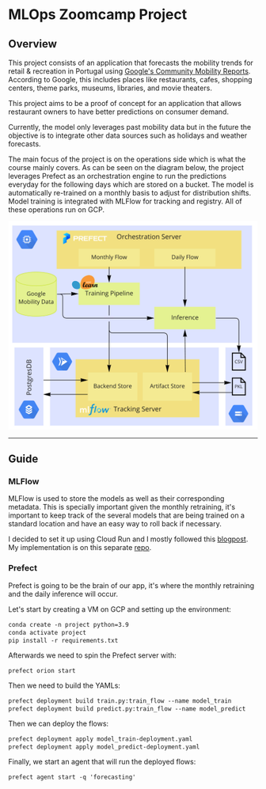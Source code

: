 # MLOps Zoomcamp Project

## Overview

This project consists of an application that forecasts the mobility trends for retail & recreation in Portugal using  [Google's Community Mobility Reports](https://www.google.com/covid19/mobility). According to Google, this includes places like restaurants, cafes, shopping centers, theme parks, museums, libraries, and movie theaters.

This project aims to be a proof of concept for an application that allows restaurant owners to have better predictions on consumer demand.

Currently, the model only leverages past mobility data but in the future the objective is to integrate other data sources such as holidays and weather forecasts.

The main focus of the project is on the operations side which is what the course mainly covers. As can be seen on the diagram below, the project leverages Prefect as an orchestration engine to run the predictions everyday for the following days which are stored on a bucket. The model is automatically re-trained on a monthly basis to adjust for distribution shifts. Model training is integrated with MLFlow for tracking and registry. All of these operations run on GCP.

<p align="center">
  <img src="resources/diagram.png" width="650">
</p>

___

## Guide

### MLFlow

MLFlow is used to store the models as well as their corresponding metadata. This is specially important given the monthly retraining, it's important to keep track of the several models that are being trained on a standard location and have an easy way to roll back if necessary.

I decided to set it up using Cloud Run and I mostly followed this [blogpost](https://dlabs.ai/blog/a-step-by-step-guide-to-setting-up-mlflow-on-the-google-cloud-platform/
). My implementation is on this separate [repo](https://github.com/TSFelg/mlflow-for-gcp). 



### Prefect

Prefect is going to be the brain of our app, it's where the monthly retraining and the daily inference will occur. 

Let's start by creating a VM on GCP and setting up the environment:

```
conda create -n project python=3.9
conda activate project
pip install -r requirements.txt
```

Afterwards we need to spin the Prefect server with:

```
prefect orion start
```

Then we need to build the YAMLs:

```
prefect deployment build train.py:train_flow --name model_train
prefect deployment build predict.py:train_flow --name model_predict
```

Then we can deploy the flows:
```
prefect deployment apply model_train-deployment.yaml 
prefect deployment apply model_predict-deployment.yaml 
```

Finally, we start an agent that will run the deployed flows:
```
prefect agent start -q 'forecasting'
```
